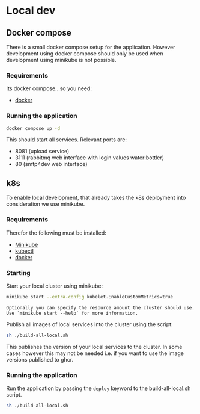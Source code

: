 # Local dev


## Docker compose

There is a small docker compose setup for the application. However development using docker compose should only be used when development using minikube is not possible.

### Requirements

Its docker compose...so you need:

- [docker](https://docs.docker.com/engine/install/)

### Running the application

```sh
docker compose up -d
```

This should start all services. Relevant ports are:

- 8081 (upload service)
- 3111 (rabbitmq web interface with login values water:bottler)
- 80 (smtp4dev web interface)

## k8s

To enable local development, that already takes the k8s deployment into consideration we use minikube.

### Requirements

Therefor the following must be installed:

- [Minikube](https://github.com/kubernetes/minikube)
- [kubectl](https://kubernetes.io/docs/tasks/tools/)
- [docker](https://docs.docker.com/engine/install/)

### Starting

Start your local cluster using minikube:

```sh
minikube start --extra-config kubelet.EnableCustomMetrics=true
```

    Optionally you can specify the resource amount the cluster should use. Use `minikube start --help` for more information.

Publish all images of local services into the cluster using the script:

```sh
sh ./build-all-local.sh
```

This publishes the version of your local services to the cluster. In some cases however this may not be needed i.e. if you want to use the image versions published to ghcr.

### Running the application

Run the application by passing the `deploy` keyword to the build-all-local.sh script.

```sh
sh ./build-all-local.sh
```
